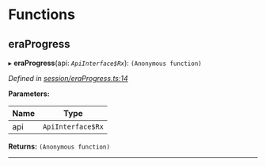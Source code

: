 

# Functions

<a id="eraprogress"></a>

##  eraProgress

▸ **eraProgress**(api: *`ApiInterface$Rx`*): `(Anonymous function)`

*Defined in [session/eraProgress.ts:14](https://github.com/polkadot-js/api/blob/168b12d/packages/api-derive/src/session/eraProgress.ts#L14)*

**Parameters:**

| Name | Type |
| ------ | ------ |
| api | `ApiInterface$Rx` |

**Returns:** `(Anonymous function)`

___

